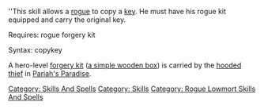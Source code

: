 ''This skill allows a [rogue](:Category:Rogues "wikilink") to copy a
[key](:Category:Keys "wikilink"). He must have his rogue kit equipped
and carry the original key.

Requires: rogue forgery kit

Syntax: copykey <key>

A hero-level [forgery kit](:Category:Forgery_Kits "wikilink") ([a simple
wooden box](A_Simple_Wooden_Box "wikilink")) is carried by the [hooded
thief](Hooded_Thief "wikilink") in [Pariah's
Paradise](:Category:Pariah's_Paradise "wikilink").

[Category: Skills And Spells](Category:_Skills_And_Spells "wikilink")
[Category: Skills](Category:_Skills "wikilink") [Category: Rogue Lowmort
Skills And Spells](Category:_Rogue_Lowmort_Skills_And_Spells "wikilink")
